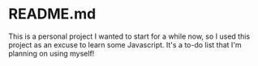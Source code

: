<H1>README.md</H1>
<body>This is a personal project I wanted to start for a while now, so I used this project as an excuse to learn some Javascript. It's a to-do list that I'm planning on using myself!</body>
